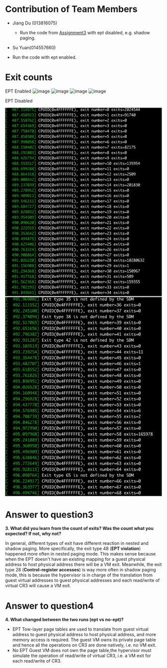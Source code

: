 # Contribution of Team Members
* Jiang Du (013816075)

  * Run the code from [Assignment3](https://github.com/ethandu7/cmpe283/tree/main/Assignment3) with ept disabled, e.g. shadow paging.
  
* Su Yuan(014557660) 

 * Run the code with ept enabled. 

  
 
# Exit counts
EPT Enabled
![image](https://user-images.githubusercontent.com/61606121/118226559-0fbcc900-b43c-11eb-94a5-eac6c113e767.png)
![image](https://user-images.githubusercontent.com/61606121/118226586-19463100-b43c-11eb-890d-4aa65398f45c.png)
![image](https://user-images.githubusercontent.com/61606121/118226600-1f3c1200-b43c-11eb-8226-926f239fb72e.png)
![image](https://user-images.githubusercontent.com/61606121/118226608-24995c80-b43c-11eb-8d6e-4eb9491db2b1.png)


    
EPT Disabled

  ![Alt](https://github.com/ethandu7/cmpe283/blob/main/Assignment4/screenshots/shadow-1.png?raw=true "Shadow-1")
  ![Alt](https://github.com/ethandu7/cmpe283/blob/main/Assignment4/screenshots/shadow-2.png?raw=true "Shadow-2")
 
# Answer to question3
**3. What did you learn from the count of exits? Was the count what you expected? If not, why not?**  

In general, different types of exit have different reaction in nested and shadow paging. More specifically, the exit type 48 (**EPT violation**) happened more often in nested paging mode. This makes sense because when the EPT doesn't have an existing mapping for a guest physical address to host physical address there will be a VM exit. Meanwhile, the exit type 28 (**Control-register accesses**) is way more often in shadow paging mode, this is because the hypervisor is in charge of the translation from guest virtual addresses to guest physical addresses and each read/write of virtual CR3 will cause a VM exit.


   
# Answer to question4
**4. What changed between the two runs (ept vs no-ept)?**
  * EPT
    Tow-layer page tables are used to translate from guest virtual address to guest physical address to host physical address, and more memory access is required. The guest VM owns its private page table and hence all the operations on CR3 are done natively, i.e. no VM exit.
  * No EPT
    Guest VM does not own the page table,the hypervisor must simulate the operation of read/write of virtual CR3, i.e. a VM exit for each read/write of CR3.
